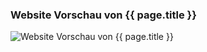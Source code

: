 <div class="my-4">
    <h3>Website Vorschau von {{ page.title }}</h3>
    <span class="affili" data-affili="{{ page.targetUrl }}" rel="nofollow">
        <img src="{{ page.screenshot }}" class="img-fluid" alt="Website Vorschau von {{ page.title }}" />
    </span>
</div>